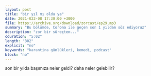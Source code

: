 ```yaml
---
layout: post
title: "bir yıl mı oldu ya"
date: 2021-023-08 17:30:00 +3000
file: https://archive.org/download/zorcast/ep29.mp3
summary: "Bu bölümde, Corona ile geçen son 1 yıldan söz ediyoruz"
description: "zor bir süreçten..."
cduration: "5:02" 
length: "302"
explicit: "no" 
keywords: "karantina günlükleri, komedi, podcast"
block: "no" 
---
```




son bir yılda başımıza neler geldi? daha neler gelebilir?